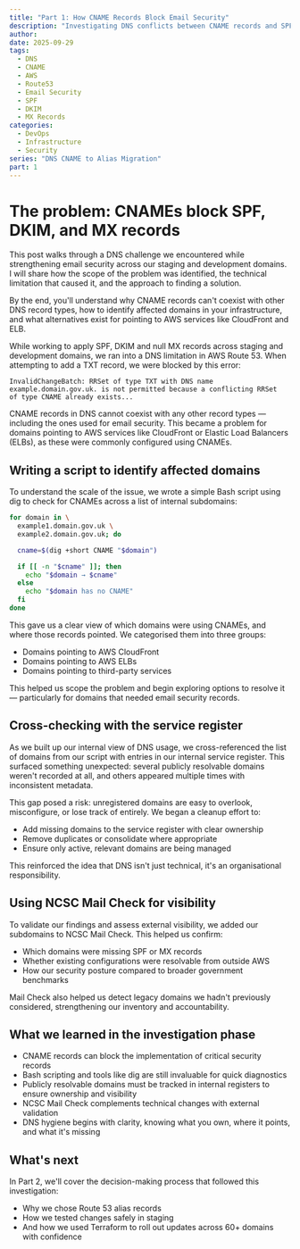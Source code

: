 ```yaml
---
title: "Part 1: How CNAME Records Block Email Security"
description: "Investigating DNS conflicts between CNAME records and SPF, DKIM, and MX records in AWS Route 53"
author:
date: 2025-09-29
tags:
  - DNS
  - CNAME
  - AWS
  - Route53
  - Email Security
  - SPF
  - DKIM
  - MX Records
categories:
  - DevOps
  - Infrastructure
  - Security
series: "DNS CNAME to Alias Migration"
part: 1
---
```


# The problem: CNAMEs block SPF, DKIM, and MX records

This post walks through a DNS challenge we encountered while strengthening email security across our staging and development domains. I will share how the scope of the problem was identified, the technical limitation that caused it, and the approach to finding a solution.

By the end, you'll understand why CNAME records can't coexist with other DNS record types, how to identify affected domains in your infrastructure, and what alternatives exist for pointing to AWS services like CloudFront and ELB.

While working to apply SPF, DKIM and null MX records across staging and development domains, we ran into a DNS limitation in AWS Route 53. When attempting to add a TXT record, we were blocked by this error:

```
InvalidChangeBatch: RRSet of type TXT with DNS name
example.domain.gov.uk. is not permitted because a conflicting RRSet
of type CNAME already exists...
```

CNAME records in DNS cannot coexist with any other record types — including the ones used for email security. This became a problem for domains pointing to AWS services like CloudFront or Elastic Load Balancers (ELBs), as these were commonly configured using CNAMEs.

## Writing a script to identify affected domains

To understand the scale of the issue, we wrote a simple Bash script using dig to check for CNAMEs across a list of internal subdomains:

```bash
for domain in \
  example1.domain.gov.uk \
  example2.domain.gov.uk; do

  cname=$(dig +short CNAME "$domain")

  if [[ -n "$cname" ]]; then
    echo "$domain → $cname"
  else
    echo "$domain has no CNAME"
  fi
done
```

This gave us a clear view of which domains were using CNAMEs, and where those records pointed. We categorised them into three groups:

- Domains pointing to AWS CloudFront
- Domains pointing to AWS ELBs
- Domains pointing to third-party services

This helped us scope the problem and begin exploring options to resolve it — particularly for domains that needed email security records.

## Cross-checking with the service register

As we built up our internal view of DNS usage, we cross-referenced the list of domains from our script with entries in our internal service register. This surfaced something unexpected: several publicly resolvable domains weren't recorded at all, and others appeared multiple times with inconsistent metadata.

This gap posed a risk: unregistered domains are easy to overlook, misconfigure, or lose track of entirely. We began a cleanup effort to:

- Add missing domains to the service register with clear ownership
- Remove duplicates or consolidate where appropriate
- Ensure only active, relevant domains are being managed

This reinforced the idea that DNS isn't just technical, it's an organisational responsibility.

## Using NCSC Mail Check for visibility

To validate our findings and assess external visibility, we added our subdomains to NCSC Mail Check. This helped us confirm:

- Which domains were missing SPF or MX records
- Whether existing configurations were resolvable from outside AWS
- How our security posture compared to broader government benchmarks

Mail Check also helped us detect legacy domains we hadn't previously considered, strengthening our inventory and accountability.

## What we learned in the investigation phase

- CNAME records can block the implementation of critical security records
- Bash scripting and tools like dig are still invaluable for quick diagnostics
- Publicly resolvable domains must be tracked in internal registers to ensure ownership and visibility
- NCSC Mail Check complements technical changes with external validation
- DNS hygiene begins with clarity, knowing what you own, where it points, and what it's missing

## What's next

In Part 2, we'll cover the decision-making process that followed this investigation:

- Why we chose Route 53 alias records
- How we tested changes safely in staging
- And how we used Terraform to roll out updates across 60+ domains with confidence
